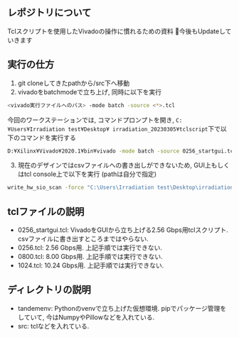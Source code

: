 ## レポジトリについて
Tclスクリプトを使用したVivadoの操作に慣れるための資料
🚧今後もUpdateしていきます

## 実行の仕方

1. git cloneしてきたpathから/src下へ移動
2. vivadoをbatchmodeで立ち上げ, 同時に以下を実行
``` sh
<vivado実行ファイルへのパス> -mode batch -source <*>.tcl
```
今回のワークステーションでは, コマンドプロンプトを開き, `C:¥Users¥Irradiation test¥Desktop¥
irradiation_20230305¥tclscript`下で以下のコマンドを実行する
``` sh
D:¥Xilinx¥Vivado¥2020.1¥bin¥vivado -mode batch -source 0256_startgui.tcl
```
3. 現在のデザインではcsvファイルへの書き出しができないため, GUI上もしくはtcl console上で以下を実行 (pathは自分で指定)
``` sh 
write_hw_sio_scan -force "C:\Users\Irradiation test\Desktop\irradiation_20230305\result\<csvを保存したいpath>.csv" [get_hw_sio_scans {SCAN_1}]
```



## tclファイルの説明
- 0256_startgui.tcl: VivadoをGUIから立ち上げる2.56 Gbps用tclスクリプト. csvファイルに書き出すところまではやらない. 
- 0256.tcl: 2.56 Gbps用. 上記手順では実行できない.
- 0800.tcl: 8.00 Gbps用. 上記手順では実行できない.
- 1024.tcl: 10.24 Gbps用. 上記手順では実行できない.

## ディレクトリの説明
- tandemenv: Pythonのvenvで立ち上げた仮想環境. pipでパッケージ管理をしていて, 今はNumpyやPillowなどを入れている.
- src: tclなどを入れている.
